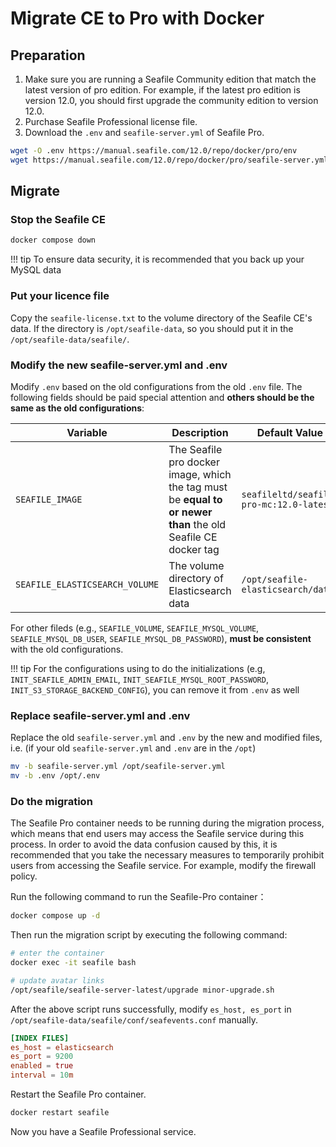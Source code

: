 # Migrate CE to Pro with Docker

## Preparation

1. Make sure you are running a Seafile Community edition that match the latest version of pro edition. For example, if the latest pro edition is version 12.0, you should first upgrade the community edition to version 12.0.
2. Purchase Seafile Professional license file.
3. Download the `.env` and `seafile-server.yml` of Seafile Pro.

```sh
wget -O .env https://manual.seafile.com/12.0/repo/docker/pro/env
wget https://manual.seafile.com/12.0/repo/docker/pro/seafile-server.yml
```

## Migrate

### Stop the Seafile CE

```sh
docker compose down

```

!!! tip
    To ensure data security, it is recommended that you back up your MySQL data

### Put your licence file

Copy the `seafile-license.txt` to the volume directory of the Seafile CE's data. If the directory is `/opt/seafile-data`, so you should put it in the `/opt/seafile-data/seafile/`.

### Modify the new seafile-server.yml and .env

Modify `.env` based on the old configurations from the old `.env` file. The following fields should be paid special attention and **others should be the same as the old configurations**:

| Variable                        | Description                                                                                                   | Default Value                   | 
| ------------------------------- | ------------------------------------------------------------------------------------------------------------- | ------------------------------- |  
| `SEAFILE_IMAGE`                | The Seafile pro docker image, which the tag must be **equal to or newer than** the old Seafile CE docker tag                                                                       | `seafileltd/seafile-pro-mc:12.0-latest`             |
| `SEAFILE_ELASTICSEARCH_VOLUME`  | The volume directory of Elasticsearch data | `/opt/seafile-elasticsearch/data` |

For other fileds (e.g., `SEAFILE_VOLUME`, `SEAFILE_MYSQL_VOLUME`, `SEAFILE_MYSQL_DB_USER`, `SEAFILE_MYSQL_DB_PASSWORD`), **must be consistent** with the old configurations.

!!! tip
    For the configurations using to do the initializations (e.g, `INIT_SEAFILE_ADMIN_EMAIL`, `INIT_SEAFILE_MYSQL_ROOT_PASSWORD`, `INIT_S3_STORAGE_BACKEND_CONFIG`), you can remove it from `.env` as well

### Replace seafile-server.yml and .env

Replace the old `seafile-server.yml` and `.env` by the new and modified files, i.e. (if your old `seafile-server.yml` and `.env` are in the `/opt`)

```sh
mv -b seafile-server.yml /opt/seafile-server.yml
mv -b .env /opt/.env
```

### Do the migration

The Seafile Pro container needs to be running during the migration process, which means that end users may access the Seafile service during this process. In order to avoid the data confusion caused by this, it is recommended that you take the necessary measures to temporarily prohibit users from accessing the Seafile service. For example, modify the firewall policy.

Run the following command to run the Seafile-Pro container：

```sh
docker compose up -d

```

Then run the migration script by executing the following command:

```sh
# enter the container
docker exec -it seafile bash

# update avatar links
/opt/seafile/seafile-server-latest/upgrade minor-upgrade.sh
```

After the above script runs successfully, modify `es_host, es_port` in `/opt/seafile-data/seafile/conf/seafevents.conf` manually.

```conf
[INDEX FILES]
es_host = elasticsearch
es_port = 9200
enabled = true
interval = 10m
```

Restart the Seafile Pro container.

```sh
docker restart seafile
```

Now you have a Seafile Professional service.
